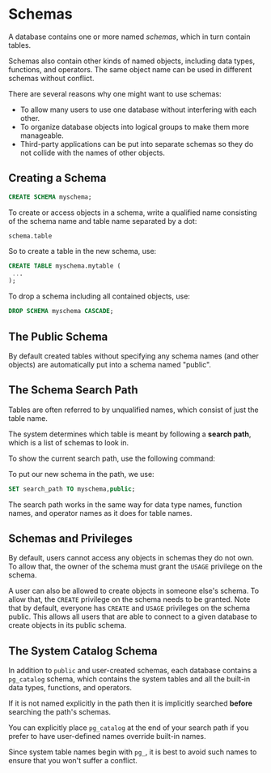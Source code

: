 # Schemas

A database contains one or more named *schemas*, which in turn contain tables. 

Schemas also contain other kinds of named objects, including data types, functions, and operators. The same object name can be used in different schemas without conflict.

There are several reasons why one might want to use schemas:

- To allow many users to use one database without interfering with each other.
- To organize database objects into logical groups to make them more manageable.
- Third-party applications can be put into separate schemas so they do not collide with the names of other objects.


## Creating a Schema

```sql
CREATE SCHEMA myschema;
```

To create or access objects in a schema, write a qualified name consisting of the schema name and table name separated by a dot:

```
schema.table
```

So to create a table in the new schema, use:

```sql
CREATE TABLE myschema.mytable (
 ...
);
```

To drop a schema including all contained objects, use:

```sql
DROP SCHEMA myschema CASCADE;
```


## The Public Schema

By default created tables without specifying any schema names (and other objects) are automatically put into a schema named "public".


## The Schema Search Path

Tables are often referred to by unqualified names, which consist of just the table name.

The system determines which table is meant by following a **search path**, which is a list of schemas to look in.

To show the current search path, use the following command:

To put our new schema in the path, we use:

```sql
SET search_path TO myschema,public;
```

The search path works in the same way for data type names, function names, and operator names as it does for table names. 


## Schemas and Privileges

By default, users cannot access any objects in schemas they do not own. To allow that, the owner of the schema must grant the `USAGE` privilege on the schema.

A user can also be allowed to create objects in someone else's schema. To allow that, the `CREATE` privilege on the schema needs to be granted. Note that by default, everyone has `CREATE` and `USAGE` privileges on the schema public. This allows all users that are able to connect to a given database to create objects in its public schema.


## The System Catalog Schema

In addition to `public` and user-created schemas, each database contains a `pg_catalog` schema, which contains the system tables and all the built-in data types, functions, and operators.

If it is not named explicitly in the path then it is implicitly searched **before** searching the path's schemas.

You can explicitly place `pg_catalog` at the end of your search path if you prefer to have user-defined names override built-in names.

Since system table names begin with `pg_`, it is best to avoid such names to ensure that you won't suffer a conflict.